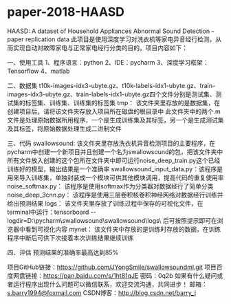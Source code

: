 # paper-2018-HAASD
HAASD: A dataset of Household Appliances Abnormal Sound Detection - paper replication data
此项目是使用深度学习对洗衣机等家电异音经行检测，从而实现自动对故障家电与正常家电经行分类的目的。项目内容如下：

一、使用工具
1、程序语言：python 
2、IDE：pycharm
3、深度学习框架：Tensorflow
4、matlab

二、数据集
t10k-images-idx3-ubyte.gz、t10k-labels-idx1-ubyte.gz、train-images-idx3-ubyte.gz、train-labels-idx1-ubyte.gz四个文件分别是测试集、测试集的标签集、训练集、训练集的标签集
tmp：                       该文件夹里存放的是数据集，在创建项目后，请将该文件夹存放入项目所在磁盘的根目录中
此文件夹中的两个.m文件是处理原始数据所用程序，一个是生成训练集及其标签，另一个是生成测试集及其标签，将原始数据处理生成二进制文件

三、代码
swallowsound:               该文件夹里存放洗衣机异音检测项目的主要程序，在pycharm中创建一个新项目并且创建一个名为swallowsound的包，把该文件夹中所有文件放入创建的这个包所在文件夹中即可运行noise_deep_train.py这个已经训练好的模型，输出结果是一个准确率
swallowsound_input_data.py：该程序是用来导入训练集，单独封装成一个模块可供其他模块调用，提高代码的重复使用率
noise_softmax.py：          该程序是使用softmax作为分类器对数据经行了简单分类
noise_deep_3cnn.py：       该程序是使用三层卷积核卷积神经网络对数据经行训练并给出预测结果
logs：                      该文件夹里存放了训练过程中保存的可视化文件，在terminal中运行：tensorboard  --logdir=D:\pycharm\swallowsound\swallowsound\logs\ 后可按照提示即可在浏览器中看到可视化内容
mynet：                     该文件夹中存放的是训练时存放的数据，在训练程序中断后可供下次接着本次训练结果继续训练

四、评估
预测结果的准确率最高达到85%


项目GitHub链接：https://github.com/JYongSmile/swallowsoundml.git
项目百度网盘链接：https://pan.baidu.com/s/1ht81qJE 密码：0q2b
如果有什么疑问或者运行程序出现什么问题可以微信联系，欢迎交流沟通，共同进步！	邮箱：s.barry1994@foxmail.com  CSDN博客：http://blog.csdn.net/barry_j
